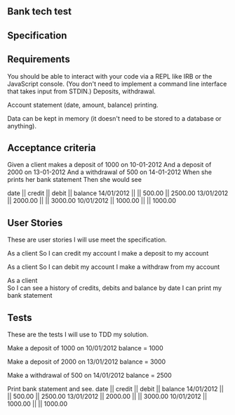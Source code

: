 ## Bank tech test

## Specification

## Requirements

You should be able to interact with your code via a REPL like IRB or the JavaScript console. (You don't need to implement a command line interface that takes input from STDIN.)
Deposits, withdrawal.

Account statement (date, amount, balance) printing.

Data can be kept in memory (it doesn't need to be stored to a database or anything).

## Acceptance criteria

Given a client makes a deposit of 1000 on 10-01-2012
And a deposit of 2000 on 13-01-2012
And a withdrawal of 500 on 14-01-2012
When she prints her bank statement
Then she would see

date || credit || debit || balance
14/01/2012 || || 500.00 || 2500.00
13/01/2012 || 2000.00 || || 3000.00
10/01/2012 || 1000.00 || || 1000.00

## User Stories

These are user stories I will use meet the specification.

As a client
So I can credit my account
I make a deposit to my account

As a client
So I can debit my account
I make a withdraw from  my account

As a client  
So I can see a history of credits, debits and balance by date
I can print my bank statement

##  Tests

These are the tests I will use to TDD my solution.

Make a deposit of 1000 on 10/01/2012 balance = 1000

Make a deposit of 2000 on 13/01/2012 balance = 3000

Make a withdrawal of 500 on 14/01/2012 balance = 2500

Print bank statement and see.
date || credit || debit || balance
14/01/2012 || || 500.00 || 2500.00
13/01/2012 || 2000.00 || || 3000.00
10/01/2012 || 1000.00 || || 1000.00
